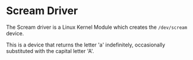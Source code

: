 # Scream Driver

The Scream driver is a Linux Kernel Module which creates the `/dev/scream` device.

This is a device that returns the letter 'a' indefinitely, occasionally substituted with the capital letter 'A'.
